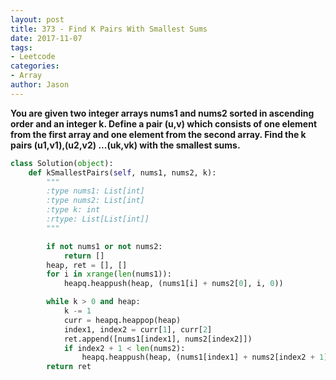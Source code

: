 ```yaml
---
layout: post
title: 373 - Find K Pairs With Smallest Sums
date: 2017-11-07
tags:
- Leetcode
categories:
- Array
author: Jason
---
```

**You are given two integer arrays nums1 and nums2 sorted in ascending order and an integer k. Define a pair (u,v) which consists of one element from the first array and one element from the second array. Find the k pairs (u1,v1),(u2,v2) ...(uk,vk) with the smallest sums.**


```python
class Solution(object):
    def kSmallestPairs(self, nums1, nums2, k):
        """
        :type nums1: List[int]
        :type nums2: List[int]
        :type k: int
        :rtype: List[List[int]]
        """

        if not nums1 or not nums2:
            return []
        heap, ret = [], []
        for i in xrange(len(nums1)):
            heapq.heappush(heap, (nums1[i] + nums2[0], i, 0))

        while k > 0 and heap:
            k -= 1
            curr = heapq.heappop(heap)
            index1, index2 = curr[1], curr[2]
            ret.append([nums1[index1], nums2[index2]])
            if index2 + 1 < len(nums2):
                heapq.heappush(heap, (nums1[index1] + nums2[index2 + 1], index1, index2 + 1))
        return ret
```
